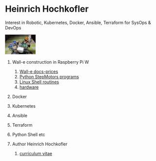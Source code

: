 # Heinrich Hochkofler
Interest in Robotic, Kubernetes, Docker, Ansible, Terraform for SysOps & DevOps

<img src="./Wall-e_Docs/wall-e.png" width="100"/>

1. Wall-e construction in Raspberry Pi W
   1. [Wall-e docs-prices](./Wall-e_Docs)
   2. [Python StepMotors programs](./software-python)
   3. [Linux Shell routines](./software-shell)
   4. [hardware](./hardware)

2. Docker
3. Kubernetes
4. Ansible
5. Terraform
6. Python Shell etc
7. Author Heinrich Hochkofler
   1.  [curriculum vitae](./curriculum)
   